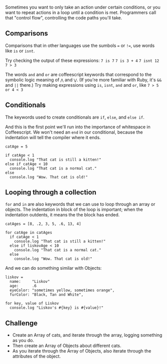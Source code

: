 Sometimes you want to only take an action under certain conditions, or you want to repeat actions in a loop until a condition is met.
Programmers call that "control flow", controlling the code paths you'll take.

## Comparisons
Comparisons that in other languages use the sumbols `=` or `!=`, use words like `is` or `isnt`.

Try checking the output of these expressions:
`7 is 7`
`7 is 3 + 4`
`7 isnt 12`
`7 > 3`

The words `and` and `or` are coffeescript keywords that correspond to the symbolic logic meaning of `⋀` and `⋁`. (If you're more familiar with Ruby, it's `&&` and `||` there.)
Try making expressions using `is`, `isnt`, `and` and `or`, like
`7 > 5 or 4 < 3`

## Conditionals
The keywords used to create conditionals are `if`, `else`, and `else if`.

And this is the first point we'll run into the importance of whitespace in Coffeescript. We won't need an `end` in our conditional, because the indentation will tell the compiler where it ends.

```
catAge = 5

if catAge < 1
  console.log "That cat is still a kitten!"
else if catAge < 10
  console.log "That cat is a normal cat."
else
  console.log "Wow. That cat is old!"
```

## Looping through a collection
`for` and `in` are also keywords that we can use to loop through an array or objects.
The indentation in block of the loop is important; when the indentation outdents, it means the the block has ended.

```
catAges = [8, .2, 3, 5, .6, 13, 4]

for catAge in catAges
  if catAge < 1
    console.log "That cat is still a kitten!"
  else if liskovAge < 10
    console.log "That cat is a normal cat."
  else
    console.log "Wow. That cat is old!"
```

And we can do something similar with Objects:
```
liskov =
  name:     "Liskov"
  age:      .6
  eyeColor: "sometimes yellow, sometimes orange",
  furColor: "Black, Tan and White",

for key, value of Liskov
  console.log "Liskov's #{key} is #{value}!"
```

## Challenge

- Create an Array of cats, and iterate through the array, logging something as you do.
- Then create an Array of Objects about different cats.
- As you iterate through the Array of Objects, also iterate through the attributes of the object.

